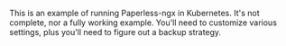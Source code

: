 This is an example of running Paperless-ngx in Kubernetes. It's not complete, nor a fully working example. You'll need to customize various settings, plus you'll need to figure out a backup strategy.
